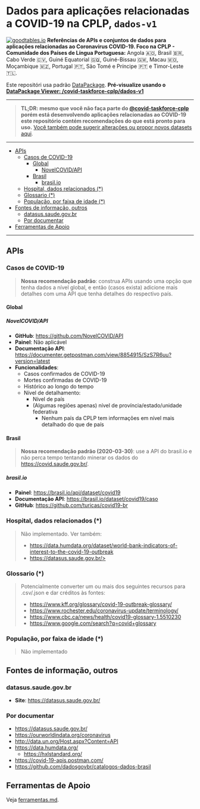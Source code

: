 # Dados para aplicações relacionadas a COVID-19 na CPLP, `dados-v1`
[![goodtables.io](https://goodtables.io/badge/github/covid-taskforce-cplp/dados-v1.svg)](https://goodtables.io/github/covid-taskforce-cplp/dados-v1)
**Referências de APIs e conjuntos de dados para aplicações relacionadas ao
Coronavirus COVID-19. Foco na CPLP - Comunidade dos Países de Língua
Portuguesa:** Angola 🇦🇴, Brasil 🇧🇷, Cabo Verde 🇨🇻, Guiné Equatorial 🇬🇶,
Guiné-Bissau 🇬🇼, Macau 🇲🇴, Moçambique 🇲🇿, Portugal 🇵🇹, São Tomé e Príncipe
🇵🇹 e Timor-Leste 🇹🇱.

<!-- ![OpenData](https://assets.okfn.org/images/buttons/od_80x15_blue.png) -->

Este repositóri usa padrão [DataPackage](https://specs.frictionlessdata.io/).
**Pré-visualize usando o [DataPackage Viewer: /covid-taskforce-cplp/dados-v1](https://data.okfn.org/tools/view?url=https%3A%2F%2Fgithub.com%2Fcovid-taskforce-cplp%2Fdados-v1)**


----

> **TL;DR: mesmo que você não faça parte do [@covid-taskforce-cplp](https://github.com/covid-taskforce-cplp)
  porém está desenvolvendo aplicações relacionadas ao COVID-19 este repositório
  contém recomendações do que está pronto para uso.**
  [Você também pode sugerir alterações ou propor novos datasets aqui](https://github.com/covid-taskforce-cplp/dados-v1/issues).

----

<!-- TOC depthFrom:2 depthTo:5 -->

- [APIs](#apis)
    - [Casos de COVID-19](#casos-de-covid-19)
        - [Global](#global)
            - [NovelCOVID/API](#novelcovidapi)
        - [Brasil](#brasil)
            - [brasil.io](#brasilio)
    - [Hospital, dados relacionados (*)](#hospital-dados-relacionados-)
    - [Glossario (*)](#glossario-)
    - [População, por faixa de idade (*)](#população-por-faixa-de-idade-)
- [Fontes de informação, outros](#fontes-de-informação-outros)
    - [datasus.saude.gov.br](#datasussaudegovbr)
    - [Por documentar](#por-documentar)
- [Ferramentas de Apoio](#ferramentas-de-apoio)

<!-- /TOC -->

----
<!--
  ## TL;DR:
**Enquanto este repositório não está mais organizado recomendamos que para dados
a nível internacional use <https://covid-19-apis.postman.com/> e, para dados
específicos do Brasil, use <https://brasil.io/dataset/covid19/>.**
-->

## APIs

### Casos de COVID-19
> **Nossa recomendação padrão**: construa APIs usando uma opção que tenha dados
  a nível global, e então (casos exista) adicione mais detalhes com uma API
  que tenha detalhes do respectivo país.

#### Global

##### NovelCOVID/API
- **GitHub**: <https://github.com/NovelCOVID/API>
- **Painel**: Não aplicável
- **Documentação API**: <https://documenter.getpostman.com/view/8854915/SzS7R6uu?version=latest>
- **Funcionalidades**:
  - Casos confirmados de COVID-19
  - Mortes confirmadas de COVID-19
  - Histórico ao longo do tempo
  - Nível de detalhamento:
    - Nível de país
    - (Algumas regiões apenas) nível de província/estado/unidade federativa
      - Nenhum país da CPLP tem informações em nível mais detalhado do que de país

#### Brasil

> **Nossa recomendação padrão (2020-03-30)**: use a API do brasil.io e não perca
  tempo tentando minerar os dados do <https://covid.saude.gov.br/>.

##### brasil.io
- **Painel**: <https://brasil.io/api/dataset/covid19>
- **Documentação API**: <https://brasil.io/dataset/covid19/caso>
- **GitHub**: <https://github.com/turicas/covid19-br>

<!--
 ##### covid.saude.gov.br
- **GitHub**: Não aplicável
- **Painel**: <https://covid.saude.gov.br/>
-->

### Hospital, dados relacionados (*)

> Não implementado. Ver também:
> - <https://data.humdata.org/dataset/world-bank-indicators-of-interest-to-the-covid-19-outbreak>
> - https://datasus.saude.gov.br/>

### Glossario (*)

> Potencialmente converter um ou mais dos seguintes recursos para .csv/.json e
> dar créditos às fontes:
> - <https://www.kff.org/glossary/covid-19-outbreak-glossary/>
> - <https://www.rochester.edu/coronavirus-update/terminology/>
> - <https://www.cbc.ca/news/health/covid19-glossary-1.5510230>
> - <https://www.google.com/search?q=covid+glossary>


### População, por faixa de idade (*)
> Não implementado

## Fontes de informação, outros

### datasus.saude.gov.br
- **Site**: <https://datasus.saude.gov.br/>

### Por documentar

- <https://datasus.saude.gov.br/>
- <https://ourworldindata.org/coronavirus>
- <http://data.un.org/Host.aspx?Content=API>
- <https://data.humdata.org/>
  - <https://hxlstandard.org/>
- <https://covid-19-apis.postman.com/>
- <https://github.com/dadosgovbr/catalogos-dados-brasil>

<!--
- https://github.com/github/covid19-dashboard
-->

## Ferramentas de Apoio
Veja [ferramentas.md](ferramentas.md).
